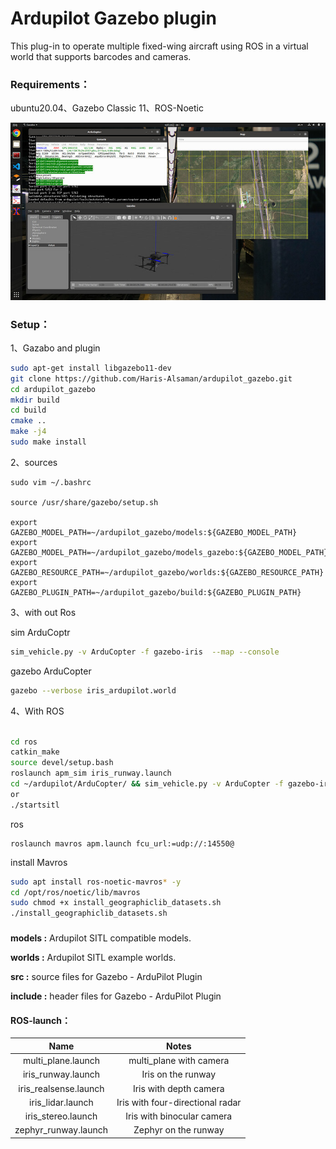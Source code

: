 # Ardupilot Gazebo plugin

This plug-in to operate multiple fixed-wing aircraft using ROS in a virtual world that supports barcodes and cameras.

### Requirements：

ubuntu20.04、Gazebo Classic 11、ROS-Noetic

![log seeking](demo.jpeg "Logo Title Text 1")

### Setup：

1、Gazabo and plugin

```bash
sudo apt-get install libgazebo11-dev	
git clone https://github.com/Haris-Alsaman/ardupilot_gazebo.git
cd ardupilot_gazebo
mkdir build
cd build
cmake ..
make -j4
sudo make install
```

2、sources 

```
sudo vim ~/.bashrc

source /usr/share/gazebo/setup.sh

export GAZEBO_MODEL_PATH=~/ardupilot_gazebo/models:${GAZEBO_MODEL_PATH}
export GAZEBO_MODEL_PATH=~/ardupilot_gazebo/models_gazebo:${GAZEBO_MODEL_PATH}
export GAZEBO_RESOURCE_PATH=~/ardupilot_gazebo/worlds:${GAZEBO_RESOURCE_PATH}
export GAZEBO_PLUGIN_PATH=~/ardupilot_gazebo/build:${GAZEBO_PLUGIN_PATH}
```

3、with out Ros

sim ArduCoptr

```bash
sim_vehicle.py -v ArduCopter -f gazebo-iris  --map --console
```

gazebo ArduCopter

```bash
gazebo --verbose iris_ardupilot.world
```

4、With ROS

```bash

cd ros
catkin_make
source devel/setup.bash
roslaunch apm_sim iris_runway.launch
cd ~/ardupilot/ArduCopter/ && sim_vehicle.py -v ArduCopter -f gazebo-iris --console
or
./startsitl
```

ros

```
roslaunch mavros apm.launch fcu_url:=udp://:14550@
```

install Mavros

```bash
sudo apt install ros-noetic-mavros* -y 
cd /opt/ros/noetic/lib/mavros
sudo chmod +x install_geographiclib_datasets.sh
./install_geographiclib_datasets.sh
```

### 

#### 

**models :** Ardupilot SITL compatible models.

**worlds :** Ardupilot SITL example worlds.

**src :** source files for Gazebo - ArduPilot Plugin

**include :** header files for Gazebo - ArduPilot Plugin

#### ROS-launch：

|        Name         |         Notes         |
| :-------------------: | :------------------: |
| multi_plane.launch    |     multi_plane with camera   |
|  iris_runway.launch   |  Iris on the runway |
| iris_realsense.launch |  Iris with depth camera  |
|   iris_lidar.launch   | Iris with four-directional radar |
|  iris_stereo.launch   |  Iris with binocular camera  |
| zephyr_runway.launch  |    Zephyr on the runway    |

